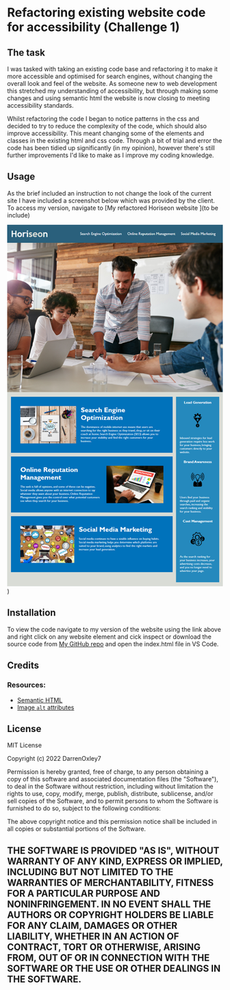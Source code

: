 # Refactoring existing website code for accessibility (Challenge 1)

## The task

I was tasked with taking an existing code base and refactoring it to make it more accessible and optimised for search engines, without changing the overall look and feel of the website. As someone new to web development this stretched my understanding of accessibility, but through making some changes and using semantic html the website is now closing to meeting accessibility standards. 

Whilst refactoring the code I began to notice patterns in the css and decided to try to reduce the complexity of the code, which should also improve accessibility. This meant changing some of the elements and classes in the existing html and css code. Through a bit of trial and error the code has been tidied up significantly (in my opinion), however there's still further improvements I'd like to make as I improve my coding knowledge.

## Usage

As the brief included an instruction to not change the look of the current site I have included a screenshot below which was provided by the client. To access my version, navigate to [My refactored Horiseon website ](to be include)

![Horiseon Website image](https://github.com/DarrenOxley7/challenge-1/blob/main/assets/images/01-html-css-git-challenge-demo.png))

## Installation

To view the code navigate to my version of the website using the link above and right click on any website element and cick inspect or download the source code from [My GitHub repo](https://github.com/DarrenOxley7/challenge-1.git) and open the index.html file in VS Code.

## Credits

### Resources:

* [Semantic HTML](https://www.w3schools.com/html/html5_semantic_elements.asp)
* [Image `alt` attributes](https://www.w3schools.com/tags/att_img_alt.asp)


## License

MIT License

Copyright (c) 2022 DarrenOxley7

Permission is hereby granted, free of charge, to any person obtaining a copy
of this software and associated documentation files (the "Software"), to deal
in the Software without restriction, including without limitation the rights
to use, copy, modify, merge, publish, distribute, sublicense, and/or sell
copies of the Software, and to permit persons to whom the Software is
furnished to do so, subject to the following conditions:

The above copyright notice and this permission notice shall be included in all
copies or substantial portions of the Software.

THE SOFTWARE IS PROVIDED "AS IS", WITHOUT WARRANTY OF ANY KIND, EXPRESS OR
IMPLIED, INCLUDING BUT NOT LIMITED TO THE WARRANTIES OF MERCHANTABILITY,
FITNESS FOR A PARTICULAR PURPOSE AND NONINFRINGEMENT. IN NO EVENT SHALL THE
AUTHORS OR COPYRIGHT HOLDERS BE LIABLE FOR ANY CLAIM, DAMAGES OR OTHER
LIABILITY, WHETHER IN AN ACTION OF CONTRACT, TORT OR OTHERWISE, ARISING FROM,
OUT OF OR IN CONNECTION WITH THE SOFTWARE OR THE USE OR OTHER DEALINGS IN THE
SOFTWARE.
---
